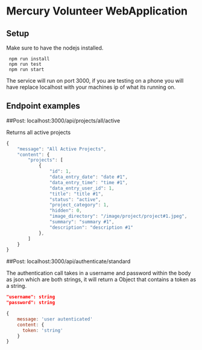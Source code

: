 # Mercury Volunteer WebApplication

Setup
-----------------------
Make sure to have the nodejs installed. 
```
 npm run install
 npm run test
 npm run start
```

The service will run on port 3000, if you are testing on a phone you will have replace localhost with your machines ip
of what its running on.

Endpoint examples
-----------------------

##Post: localhost:3000/api/projects/all/active


Returns all active projects

```js
{
    "message": "All Active Projects",
    "content": {
        "projects": [
            {
                "id": 1,
                "data_entry_date": "date #1",
                "data_entry_time": "time #1",
                "data_entry_user_id": 1,
                "title": "title #1",
                "status": "active",
                "project_category": 1,
                "hidden": 0,
                "image_directory": "/image/project/project#1.jpeg",
                "summary": "summary #1",
                "description": "description #1"
            },
        ]
    }
}
 ```
 
##Post: localhost:3000/api/authenticate/standard

The authentication call takes in a username and password within the body as json which are both strings, it will return a Object 
that contains a token as a string.

```json
"username": string
"password": string
```

```js
{ 
    message: 'user autenticated'
    content: {
      token: 'string'
    } 
}
 ```
